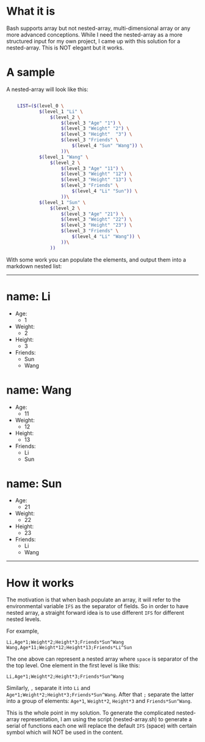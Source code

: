 # What it is
Bash supports array but not nested-array, multi-dimensional array or any more advanced
conceptions. While I need the nested-array as a more structured input for my own project, I came up with this solution for a nested-array. This is NOT elegant but it  works.

# A sample
A nested-array will look like this:

```bash

    LIST=($(level_0 \    
            $(level_1 "Li" \
                $(level_2 \
                    $(level_3 "Age" "1") \
                    $(level_3 "Weight" "2") \
                    $(level_3 "Height"  "3") \
                    $(level_3 "Friends" \
                        $(level_4 "Sun" "Wang")) \
                    ))\
            $(level_1 "Wang" \
                $(level_2 \
                    $(level_3 "Age" "11") \
                    $(level_3 "Weight" "12") \
                    $(level_3 "Height" "13") \
                    $(level_3 "Friends" \
                        $(level_4 "Li" "Sun")) \
                    ))\
            $(level_1 "Sun" \
                $(level_2 \
                    $(level_3 "Age" "21") \
                    $(level_3 "Weight" "22") \
                    $(level_3 "Height" "23") \
                    $(level_3 "Friends" \
                        $(level_4 "Li" "Wang")) \
                    ))\
                ))
```
            
With some work you can populate the elements, and output them into a markdown nested list:

-----

# name: Li
* Age:
	* 1
* Weight:
	* 2
* Height:
	* 3
* Friends:
	* Sun
	* Wang

# name: Wang
* Age:
	* 11
* Weight:
	* 12
* Height:
	* 13
* Friends:
	* Li
	* Sun

# name: Sun
* Age:
	* 21
* Weight:
	* 22
* Height:
	* 23
* Friends:
	* Li
	* Wang
	
-----

# How it works
The motivation is that when bash populate an array, it will refer to the environmental variable ``IFS`` as the separator of fields. So in order to have nested array, a straight forward idea is to use different ``IFS`` for different nested levels.

For example, 

    Li,Age*1;Weight*2;Height*3;Friends*Sun^Wang Wang,Age*11;Weight*12;Height*13;Friends*Li^Sun
    
The one above can represent a nested array where ``space`` is separator of the the top level.
One element in the first level is like this:

    Li,Age*1;Weight*2;Height*3;Friends*Sun^Wang

Similarly, ``,`` separate it into ``Li`` and ``Age*1;Weight*2;Height*3;Friends*Sun^Wang``. 
After that ``;`` separate the latter into a group of elements: 
``Age*1``, ``Weight*2``, ``Height*3`` and ``Friends*Sun^Wang``. 

This is the whole point in my solution. 
To generate the complicated nested-array representation, 
I am using the script (nested-array.sh) to generate a serial of functions each one will replace the default ``IFS`` (space) with certain symbol which will NOT be used in the content.
